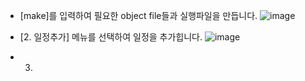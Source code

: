 - [make]를 입력하여 필요한 object file들과 실행파일을 만듭니다.
![image](https://user-images.githubusercontent.com/70621926/117542431-94ca6b80-b053-11eb-98c8-7b630237867e.png)

- [2. 일정추가] 메뉴를 선택하여 일정을 추가힙니다.
![image](https://user-images.githubusercontent.com/70621926/117543146-8a5da100-b056-11eb-815a-4b0e794ebf55.png)

- 3. 
